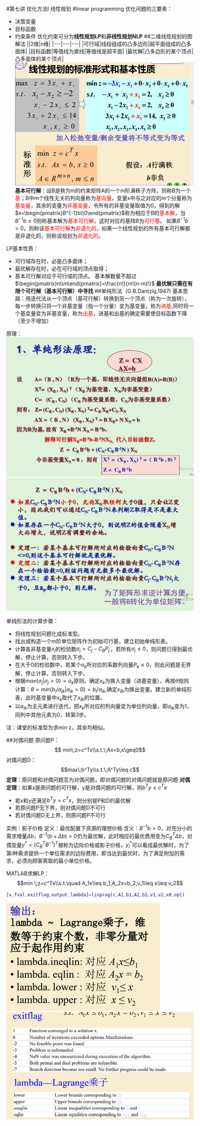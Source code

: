 #第七讲 优化方法Ⅰ 线性规划
#linear programming
优化问题的三要素：
- 决策变量
- 目标函数
- 约束条件
优化约束可分为**线性规划LP**和**非线性规划NLP**
##二维线性规划的图解法
||2维|n维|
|---|---|---|
|可行域|线段组成的凸多边形|超平面组成的凸多面体|
|目标函数|等值线为直线|等值线是超平面|
|最优解|凸多边形的某个顶点|凸多面体的某个顶点|
![](image/2021-04-27-00-02-52.png)
**基本可行解**：设B是秩为m的约束矩阵A的一个m阶满秩子方阵，则称B为一个<font color='red'>基</font>；B中m个线性无关的列向量称为<font color='red'>基向量</font>，变量x中与之对应的m个分量称为<font color='red'>基变量</font>，其余的变量为<font color='red'>非基变量</font>，令所有的非基变量取值为0，得到的解$x=\begin{pmatrix}B^{-1}b\\0\end{pmatrix}$称为相应于B的<font color='red'>基本解</font>，当$B^{-1}b\geq 0$则称基本解为<font color='red'>基本可行解</font>，这时对应的基阵B为<font color='red'>可行基</font>。
如果$B^{-1}b>0$，则称该<font color='red'>基本可行解</font>为<font color='red'>非退化的</font>，如果一个线性规划的所有基本可行解都是非退化的，则称该规划为<font color='red'>非退化的</font>。

LP基本性质：
- 可行域存在时，必是凸多面体；
- 最优解存在时，必在可行域的顶点取得；
- 基本可行解对应于可行域的顶点。
基本解数量不超过$\begin{pmatrix}n\\m\end{pmatrix}=\frac{n!}{m!(n-m)!}$
**最优解只需在有限个可行解（基本可行解）中寻找**
##单纯形法（G.B.Dantzig,1947)
基本思路：用迭代法从一个顶点（基可行解）转换到另一个顶点（称为一次旋转），每一步转换只将一个非基变量（指一个分量）变为基变量，称为<font color='red'>进基</font>,同时将一个基变量变为非基变量，称为<font color='red'>出基</font>，进基和出基的确定需要使目标函数下降（至少不增加）

原理：![](image/2021-04-27-13-54-44.png)
![](image/2021-04-27-13-55-22.png)

单纯形法的计算步骤：
- 将线性规划问题化成标准型。
- 找出或构造一个m阶单位矩阵作为初始可行基，建立初始单纯形表。
- 计算各非基变量$x_j$的检验数$\sigma_j=C_j-C_BP_j^{'}$，若所有$\sigma_j\leq 0$，则问题已得到最优解，停止计算，否则转入下步。
- 在大于0的检验数中，若某个$\sigma_k$所对应的系数列向量$P_k\leq 0$，则此问题是无界解，停止计算，否则转入下步。
- 根据$max\{\sigma_j|\sigma_j>0\}=\sigma_k$原则，确定$x_k$为换入变量（进基变量），再按$\theta$规则计算：$\theta=min\{b_i/a_{ik}|a_{ik}>0\}=b_l/a_{ik}$,确定$x_{Bl}$为换出变量。建立新的单纯形表，此时基变量中$x_k$取代了$x_{Bl}$的位置。
- 以$a_{ik}$为主元素进行迭代，把$x_k$所对应的列向量变为单位列向量，即$a_{ik}$变为1，同列中其他元素为0，转第3步。

注：课堂的标准型为求min z，其余均相似。

##对偶问题
原问题P：
$$ min\;z=c^Tx\\s.t.\;Ax=b,x\geq0$$对偶问题D：
$$max\;b^Ty\\s.t.\;A^Ty\leq c$$
**定理**：原问题和对偶问题互为对偶问题，即对偶问题的对偶问题就是原问题
**对偶定理**：如果x是原问题的可行解，y是对偶问题的可行解，则$b^Ty\leq c^Tx$
- 若x和y还满足$b^Ty=c^Tx$，则分别是P和D的最优解
- 若原问题P无下界，则对偶问题D不可行
- 若对偶问题D无上界，则原问题P不可行

实例：影子价格
定义：最优配置下资源的理想价格
含义：$B^{-1}b>0$，对充分小的需求增量$\Delta b$，$B^{-1}(b+\Delta b)>0$仍为最优解，此时相应的最优费用变为$C_B^T\Delta b$，对偶变量$y^*=(C_B^TB^{-1})^T$被称为边际价格或影子价格，$y_i^*$可以看成最优解时，为了第i种需求提供一个单位需求的边际费用，即当达到最优时，为了满足附加的需求，必须向顾客索取的最小单位价格。

MATLAB求解LP：
$$min \;z=c^Tx\\s.t.\quad A_1x\leq b_1,A_2x=b_2,v_1\leq x\leq v_2$$
```MATLAB
[x,fval,exitflag,output,lambda]=linprog(c,A1,b1,A2,b2,v1,v2,x0,opt)
```
![](image/2021-04-27-15-25-09.png)
![](image/2021-04-27-15-27-06.png)


